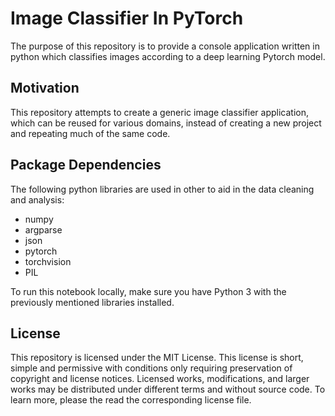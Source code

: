 # Image Classifier In PyTorch

The purpose of this repository is to provide a console application written in python which classifies images according to a deep learning Pytorch model.

## Motivation

This repository attempts to create a generic image classifier application, which can be reused for various domains, instead of creating a new project and repeating much of the same code.

## Package Dependencies

The following python libraries are used in other to aid in the data cleaning and analysis:

* numpy
* argparse
* json
* pytorch 
* torchvision
* PIL

To run this notebook locally, make sure you have Python 3 with the previously mentioned libraries installed.

## License

This repository is licensed under the MIT License. This license is short, simple and permissive with conditions only requiring preservation of copyright and license notices. Licensed works, modifications, and larger works may be distributed under different terms and without source code. To learn more, please the read the corresponding license file.






